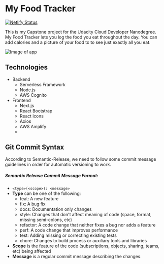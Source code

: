 # My Food Tracker
[![Netlify Status](https://api.netlify.com/api/v1/badges/a476d24e-76ec-49c8-bdc9-3788fb13013c/deploy-status)](https://app.netlify.com/sites/clever-joliot-8051fe/deploys)

This is my Capstone project for the Udacity Cloud Developer Nanodegree. My Food Tracker lets you log the food you eat throughout the day. You can add calories and a picture of your food to to see just exactly all you eat.

![Image of app](https://i.ibb.co/R6JhTQ4/Screen-Shot-2020-12-16-at-1-42-00-PM.png)

## Technologies
- Backend
  - Serverless Framework
  - Node.js
  - AWS Cognito
- Frontend
  - Next.js
  - React Bootstrap
  - React Icons
  - Axios
  - AWS Amplify
  - 


## Git Commit Syntax
According to Semantic-Release, we need to follow some commit message guidelines in order for automatic versioning to work.   
  ##### Semantic Release Commit Message Format:
  - ```<type>(<scope>): <message>```
  - <strong>Type</strong> can be one of the following:
    - feat: A new feature
    - fix: A bug fix
    - docs: Documentation only changes
    - style: Changes that don't affect meaning of code (space, format, missing semi-colons, etc)
    - refactor: A code change that neither fixes a bug nor adds a feature
    - perf: A code change that improves performance
    - test: Adding missing or correcting existing tests
    - chore: Changes to build process or auxiliary tools and libraries
  - <strong>Scope</strong> is the feature of the code (subscriptions, objects, sharing, teams, etc) being affected
  - <strong>Message</strong> is a regular commit message describing the changes

